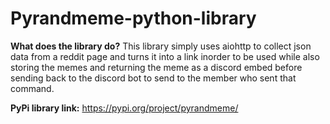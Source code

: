 # Pyrandmeme-python-library

**What does the library do?**
This library simply uses aiohttp to collect json data from a reddit page and turns it into a link inorder to be used while also storing the memes and returning the meme as a discord embed before sending back to the discord bot to send to the member who sent that command.

**PyPi library link:**
https://pypi.org/project/pyrandmeme/

